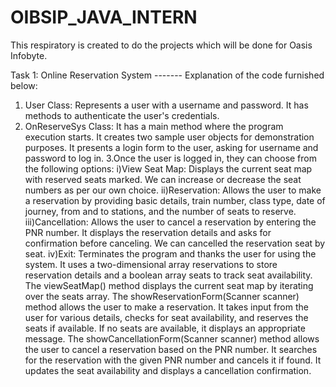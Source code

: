 # OIBSIP_JAVA_INTERN
This respiratory is created to do the projects which will be done for Oasis Infobyte.  

Task 1: Online Reservation System
------- Explanation of the code furnished below:
1. User Class: Represents a user with a username and password. It has methods to authenticate the user's credentials.
2. OnReserveSys Class:
It has a main method where the program execution starts.
It creates two sample user objects for demonstration purposes.
It presents a login form to the user, asking for username and password to log in.
3.Once the user is logged in, they can choose from the following options:
i)View Seat Map: Displays the current seat map with reserved seats marked. We can increase or decrease the seat numbers as per our own choice.
ii)Reservation: Allows the user to make a reservation by providing basic details, train number, class type, date of journey, from and to stations, and the number of seats to reserve.
iii)Cancellation: Allows the user to cancel a reservation by entering the PNR number. It displays the reservation details and asks for confirmation before canceling. We can cancelled the reservation seat by seat.
iv)Exit: Terminates the program and thanks the user for using the system.
It uses a two-dimensional array reservations to store reservation details and a boolean array seats to track seat availability.
The viewSeatMap() method displays the current seat map by iterating over the seats array.
The showReservationForm(Scanner scanner) method allows the user to make a reservation. It takes input from the user for various details, checks for seat availability, and reserves the seats if available. If no seats are available, it displays an appropriate message.
The showCancellationForm(Scanner scanner) method allows the user to cancel a reservation based on the PNR number. It searches for the reservation with the given PNR number and cancels it if found. It updates the seat availability and displays a cancellation confirmation.

